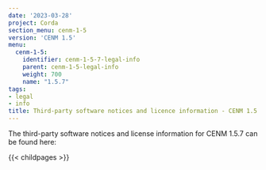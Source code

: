```yaml
---
date: '2023-03-28'
project: Corda
section_menu: cenm-1-5
version: 'CENM 1.5'
menu:
  cenm-1-5:
    identifier: cenm-1-5-7-legal-info
    parent: cenm-1-5-legal-info
    weight: 700
    name: "1.5.7"
tags:
- legal
- info
title: Third-party software notices and licence information - CENM 1.5.7
---
```


The third-party software notices and license information for CENM 1.5.7 can be found here:

{{< childpages >}}